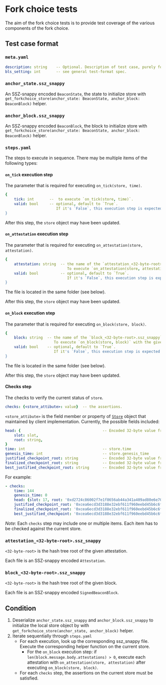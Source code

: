 # Fork choice tests

The aim of the fork choice tests is to provide test coverage of the various components of the fork choice.

## Test case format

### `meta.yaml`

```yaml
description: string    -- Optional. Description of test case, purely for debugging purposes.
bls_setting: int       -- see general test-format spec.
```

### `anchor_state.ssz_snappy`

An SSZ-snappy encoded `BeaconState`, the state to initialize store with `get_forkchoice_store(anchor_state: BeaconState, anchor_block: BeaconBlock)` helper.

### `anchor_block.ssz_snappy`

An SSZ-snappy encoded `BeaconBlock`, the block to initialize store with `get_forkchoice_store(anchor_state: BeaconState, anchor_block: BeaconBlock)` helper.

### `steps.yaml`

The steps to execute in sequence. There may be multiple items of the following types:

#### `on_tick` execution step

The parameter that is required for executing `on_tick(store, time)`.

```yaml
{
    tick: int       --  to execute `on_tick(store, time)`.
    valid: bool     -- optional, default to `True`.
                       If it's `False`, this execution step is expected to be invalid.
}
```

After this step, the `store` object may have been updated.

#### `on_attestation` execution step

The parameter that is required for executing `on_attestation(store, attestation)`.

```yaml
{
    attestation: string  -- the name of the `attestation_<32-byte-root>.ssz_snappy` file.
                            To execute `on_attestation(store, attestation)` with the given attestation.
    valid: bool          -- optional, default to `True`.
                            If it's `False`, this execution step is expected to be invalid.
}
```
The file is located in the same folder (see below).

After this step, the `store` object may have been updated.

#### `on_block` execution step

The parameter that is required for executing `on_block(store, block)`.

```yaml
{
    block: string  -- the name of the `block_<32-byte-root>.ssz_snappy` file.
                      To execute `on_block(store, block)` with the given attestation.
    valid: bool    -- optional, default to `True`.
                      If it's `False`, this execution step is expected to be invalid.
}  
```
The file is located in the same folder (see below).

After this step, the `store` object may have been updated.

#### Checks step

The checks to verify the current status of `store`.

```yaml
checks: {<store_attibute>: value}  -- the assertions.
```

`<store_attibute>` is the field member or property of [`Store`](../../../specs/phase0/fork-choice.md#store) object that maintained by client implementation. Currently, the possible fields included:

```yaml
head: {                                     -- Encoded 32-byte value from get_head(store)
    slot: slot,
    root: string,
}
time: int                                   -- store.time
genesis_time: int                           -- store.genesis_time
justified_checkpoint_root: string           -- Encoded 32-byte value from store.justified_checkpoint.root
finalized_checkpoint_root: string           -- Encoded 32-byte value from store.finalized_checkpoint.root
best_justified_checkpoint_root: string      -- Encoded 32-byte value from store.best_justified_checkpoint.root
```

For example:
```yaml
- checks:
    time: 144
    genesis_time: 0
    head: {slot: 17, root: '0xd2724c86002f7e1f8656ab44a341a409ad80e6e70a5225fd94835566deebb66f'}
    justified_checkpoint_root: '0xcea6ecd3d3188e32ebf611f960eebd45b6c6f477a7cff242fa567a42653bfc7c'
    finalized_checkpoint_root: '0xcea6ecd3d3188e32ebf611f960eebd45b6c6f477a7cff242fa567a42653bfc7c'
    best_justified_checkpoint: '0xcea6ecd3d3188e32ebf611f960eebd45b6c6f477a7cff242fa567a42653bfc7c'
```

*Note*: Each `checks` step may include one or multiple items. Each item has to be checked against the current store.

### `attestation_<32-byte-root>.ssz_snappy`

`<32-byte-root>` is the hash tree root of the given attestation.

Each file is an SSZ-snappy encoded `Attestation`.

### `block_<32-byte-root>.ssz_snappy`

`<32-byte-root>` is the hash tree root of the given block.

Each file is an SSZ-snappy encoded `SignedBeaconBlock`.

## Condition

1. Deserialize `anchor_state.ssz_snappy` and `anchor_block.ssz_snappy` to initialize the local store object by with `get_forkchoice_store(anchor_state, anchor_block)` helper.
2. Iterate sequentially through `steps.yaml`
    - For each execution, look up the corresponding ssz_snappy file. Execute the corresponding helper function on the current store.
        - For the `on_block` execution step: if `len(block.message.body.attestations) > 0`, execute each attestation with `on_attestation(store, attestation)` after executing `on_block(store, block)`.
    - For each `checks` step, the assertions on the current store must be satisfied.
